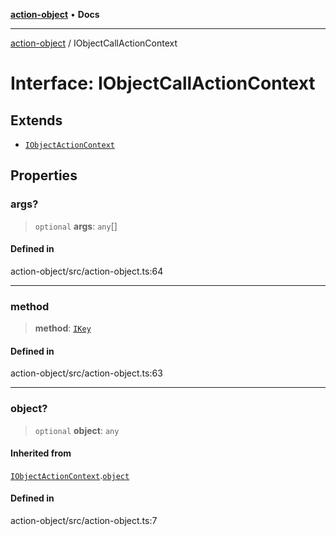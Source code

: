 [**action-object**](../README.md) • **Docs**

***

[action-object](../globals.md) / IObjectCallActionContext

# Interface: IObjectCallActionContext

## Extends

- [`IObjectActionContext`](IObjectActionContext.md)

## Properties

### args?

> `optional` **args**: `any`[]

#### Defined in

action-object/src/action-object.ts:64

***

### method

> **method**: [`IKey`](../type-aliases/IKey.md)

#### Defined in

action-object/src/action-object.ts:63

***

### object?

> `optional` **object**: `any`

#### Inherited from

[`IObjectActionContext`](IObjectActionContext.md).[`object`](IObjectActionContext.md#object)

#### Defined in

action-object/src/action-object.ts:7

